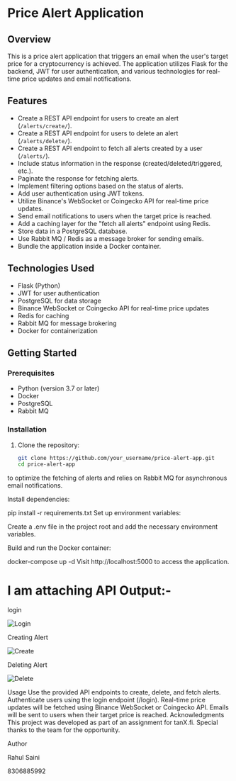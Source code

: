 # Price Alert Application

## Overview

This is a price alert application that triggers an email when the user's target price for a cryptocurrency is achieved. The application utilizes Flask for the backend, JWT for user authentication, and various technologies for real-time price updates and email notifications.

## Features

- Create a REST API endpoint for users to create an alert (`/alerts/create/`).
- Create a REST API endpoint for users to delete an alert (`/alerts/delete/`).
- Create a REST API endpoint to fetch all alerts created by a user (`/alerts/`).
- Include status information in the response (created/deleted/triggered, etc.).
- Paginate the response for fetching alerts.
- Implement filtering options based on the status of alerts.
- Add user authentication using JWT tokens.
- Utilize Binance's WebSocket or Coingecko API for real-time price updates.
- Send email notifications to users when the target price is reached.
- Add a caching layer for the "fetch all alerts" endpoint using Redis.
- Store data in a PostgreSQL database.
- Use Rabbit MQ / Redis as a message broker for sending emails.
- Bundle the application inside a Docker container.

## Technologies Used

- Flask (Python)
- JWT for user authentication
- PostgreSQL for data storage
- Binance WebSocket or Coingecko API for real-time price updates
- Redis for caching
- Rabbit MQ for message brokering
- Docker for containerization

## Getting Started

### Prerequisites

- Python (version 3.7 or later)
- Docker
- PostgreSQL
- Rabbit MQ

### Installation

1. Clone the repository:

   ```bash
   git clone https://github.com/your_username/price-alert-app.git
   cd price-alert-app
to optimize the fetching of alerts and relies on Rabbit MQ for asynchronous email notifications.


Install dependencies:

pip install -r requirements.txt
Set up environment variables:

Create a .env file in the project root and add the necessary environment variables.

Build and run the Docker container:

docker-compose up -d
Visit http://localhost:5000 to access the application.


# I am attaching API Output:-


login


![Login](https://github.com/RAHULSAINI830/Price-Alert-Application/assets/96569692/cf801978-cbb3-4170-8858-22dc95bc0d0e)

Creating Alert

![Create](https://github.com/RAHULSAINI830/Price-Alert-Application/assets/96569692/c437bfea-3fdc-4222-ab0f-7b17f4cdffa6)

Deleting Alert

![Delete](https://github.com/RAHULSAINI830/Price-Alert-Application/assets/96569692/dfd26259-ed8e-4fea-93c6-a4177ed0611c)



Usage
Use the provided API endpoints to create, delete, and fetch alerts.
Authenticate users using the login endpoint (/login).
Real-time price updates will be fetched using Binance WebSocket or Coingecko API.
Emails will be sent to users when their target price is reached.
Acknowledgments
This project was developed as part of an assignment for tanX.fi. Special thanks to the team for the opportunity.

Author


Rahul Saini


8306885992

